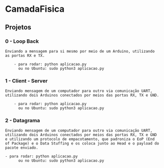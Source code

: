 # CamadaFisica

## Projetos

### 0 - Loop Back

    Enviando a mensagem para si mesmo por meio de um Arduino, utilizando as portas RX e TX.
    
        - para rodar: python aplicacao.py
          ou no Ubuntu: sudo python3 aplicacao.py

### 1 - Client - Server

    Enviando mensagem de um computador para outro via comunicação UART, utilizando dois Arduinos conectados por meios das portas RX, TX e GND.

        - para rodar: python aplicacao.py
          ou no Ubuntu: sudo python3 aplicacao.py

### 2 - Datagrama

    Enviando mensagem de um computador para outro via comunicação UART, utilizando dois Arduinos conectados por meios das portas RX, TX e GND e utilizando um protocolo de empacotamento, que padroniza o EoP (End of Package) e o Data Stuffing e os coloca junto ao Head e o payload do pacote enviado.

    - para rodar: python aplicacao.py
          ou no Ubuntu: sudo python3 aplicacao.py